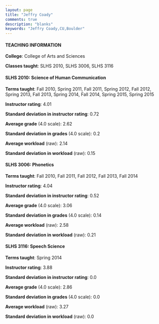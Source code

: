 ```yaml
---
layout: page
title: "Jeffry Coady" 
comments: true
description: "blanks"
keywords: "Jeffry Coady,CU,Boulder"
---
```

<head>
<script src="https://ajax.googleapis.com/ajax/libs/jquery/2.1.3/jquery.min.js"></script>
<script src="https://dl.dropboxusercontent.com/s/pc42nxpaw1ea4o9/highcharts.js?dl=0"></script>
<!-- <script src="../assets/js/highcharts.js"></script> -->
<style type="text/css">@font-face {
	font-family: "Bebas Neue";
	src: url(https://www.filehosting.org/file/details/544349/BebasNeue Regular.otf) format("opentype");
	}
	h1.Bebas { 
		font-family: "Bebas Neue", Verdana, Tahoma;
	}
</style>
</head>
	   
#### TEACHING INFORMATION

**College**: College of Arts and Sciences

**Classes taught**: SLHS 2010, SLHS 3006, SLHS 3116

#### SLHS 2010: Science of Human Communication

**Terms taught**: Fall 2010, Spring 2011, Fall 2011, Spring 2012, Fall 2012, Spring 2013, Fall 2013, Spring 2014, Fall 2014, Spring 2015, Spring 2015

**Instructor rating**: 4.01

**Standard deviation in instructor rating**: 0.72

**Average grade** (4.0 scale): 2.62

**Standard deviation in grades** (4.0 scale): 0.2

**Average workload** (raw): 2.14

**Standard deviation in workload** (raw): 0.15

#### SLHS 3006: Phonetics

**Terms taught**: Fall 2010, Fall 2011, Fall 2012, Fall 2013, Fall 2014

**Instructor rating**: 4.04

**Standard deviation in instructor rating**: 0.52

**Average grade** (4.0 scale): 3.06

**Standard deviation in grades** (4.0 scale): 0.14

**Average workload** (raw): 2.58

**Standard deviation in workload** (raw): 0.21

#### SLHS 3116: Speech Science

**Terms taught**: Spring 2014

**Instructor rating**: 3.88

**Standard deviation in instructor rating**: 0.0

**Average grade** (4.0 scale): 2.86

**Standard deviation in grades** (4.0 scale): 0.0

**Average workload** (raw): 3.27

**Standard deviation in workload** (raw): 0.0

